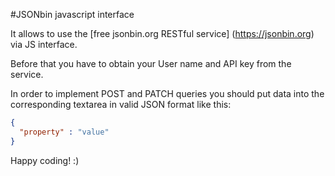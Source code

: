 #JSONbin javascript interface

It allows to use the [free jsonbin.org RESTful service] (https://jsonbin.org) via JS interface. 

Before that you have to obtain your User name and API key from the service.

In order to implement POST and PATCH queries you should put data into the corresponding textarea in valid JSON format like this:

```json
{
  "property" : "value"
}
```
Happy coding! :)
